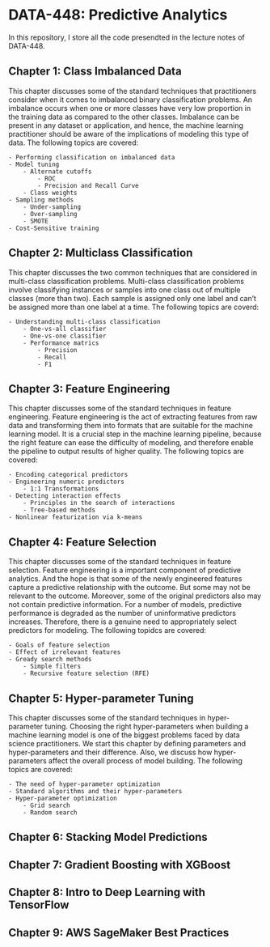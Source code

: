 # DATA-448: Predictive Analytics

In this repository, I store all the code presendted in the lecture notes of DATA-448.

## Chapter 1: Class Imbalanced Data

This chapter discusses some of the standard techniques that practitioners consider when it comes to imbalanced binary classification problems. An imbalance occurs when one or more classes have very low proportion in the training data as compared to the other classes. Imbalance can be present in any dataset or application, and hence, the machine learning practitioner should be aware of the implications of modeling this type of data. The following topics are covered:

    - Performing classification on imbalanced data
    - Model tuning
        - Alternate cutoffs
            - ROC
            - Precision and Recall Curve
        - Class weights
    - Sampling methods
        - Under-sampling 
        - Over-sampling 
        - SMOTE
    - Cost-Sensitive training

## Chapter 2: Multiclass Classification

This chapter discusses the two common techniques that are considered in multi-class classification problems. Multi-class classification problems involve classifying instances or samples into one class out of multiple classes (more than two). Each sample is assigned only one label and can’t be assigned more than one label at a time. The following topics are coverd:

    - Understanding multi-class classification
        - One-vs-all classifier
        - One-vs-one classifier
        - Performance matrics
            - Precision
            - Recall
            - F1

## Chapter 3: Feature Engineering

This chapter discusses some of the standard techniques in feature engineering. Feature engineering is the act of extracting features from raw data and transforming them into formats that are suitable for the machine learning model. It is a crucial step in the machine learning pipeline, because the right feature can ease the difficulty of modeling, and therefore enable the pipeline to output results of higher quality. The following topics are covered:

    - Encoding categorical predictors
    - Engineering numeric predictors
        - 1:1 Transformations
    - Detecting interaction effects
        - Principles in the search of interactions
        - Tree-based methods
    - Nonlinear featurization via k-means
    
## Chapter 4: Feature Selection    

This chapter discusses some of the standard techniques in feature selection. Feature engineering is a important component of predictive analytics. And the hope is that some of the newly engineered features capture a predictive relationship with the outcome. But some may not be relevant to the outcome. Moreover, some of the original predictors also may not contain predictive information. For a number of models, predictive performance is degraded as the number of uninformative predictors increases. Therefore, there is a genuine need to appropriately select predictors for modeling. The following topidcs are covered:

    - Goals of feature selection
    - Effect of irrelevant features
    - Gready search methods
        - Simple filters
        - Recursive feature selection (RFE)
    
    
## Chapter 5: Hyper-parameter Tuning

This chapter discusses some of the standard techniques in hyper-parameter tuning. Choosing the right hyper-parameters when building a machine learning model is one of the biggest problems faced by data science practitioners. We start this chapter by defining parameters and hyper-parameters and their difference. Also, we discuss how hyper-parameters affect the overall process of model building. The following topics are covered:

    - The need of hyper-parameter optimization
    - Standard algorithms and their hyper-parameters
    - Hyper-parameter optimization
        - Grid search 
        - Random search 
        

## Chapter 6: Stacking Model Predictions


## Chapter 7: Gradient Boosting with XGBoost


## Chapter 8: Intro to Deep Learning with TensorFlow


## Chapter 9: AWS SageMaker Best Practices


